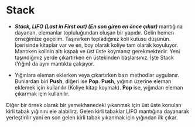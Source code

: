 # Stack

- ***Stack, LIFO (Last in First out) (En son giren en önce çıkar)*** mantığına dayanan, elemanlar topluluğundan oluşan bir yapıdır. Gelin hemen örneğimize geçelim. Taşınırken topladığınız koli kutusu düşünün. İçerisinde kitaplar var ve en, boy olarak koliye tam olarak koyuluyor. Mantıken kolinin altı kapalı ve üst üste koymanız gerekmektedir. Yeni taşındığınız yerde çıkartırken en üstekinden başlarsınız. İşte Stack (Yığın) da aynı mantıkta çalışıyor.

- Yığınlara eleman eklerken veya çıkartırken bazı methodlar uygulanır. Bunlardan biri **Push**, diğeri ise **Pop**. **Push**, yığının üzerine eleman eklemek için kullanılır (Koliye kitap koymak). **Pop** ise, yığından eleman çıkarmak için kullanılır.

Diğer bir örnek olarak bir yemekhanedeki yıkanmak için üst üste konulan kirli tabak yığınını ele alabilirz. Gelen kirli tabaklar LIFO mantığına dayanarak yerleştirilir yani en son gelen kirli tabak yıkanmak için yığından ilk çıkar.